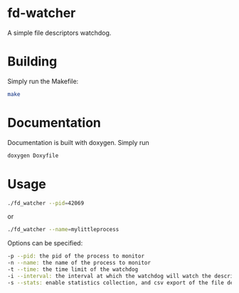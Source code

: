 # fd-watcher
A simple file descriptors watchdog.

# Building
Simply run the Makefile:
```bash
make
```
# Documentation
Documentation is built with doxygen. Simply run
```bash
doxygen Doxyfile
```

# Usage
```bash
./fd_watcher --pid=42069
```
or

```bash
./fd_watcher --name=mylittleprocess
```

Options can be specified:
```bash
-p --pid: the pid of the process to monitor
-n --name: the name of the process to monitor
-t --time: the time limit of the watchdog
-i --interval: the interval at which the watchdog will watch the descriptors
-s --stats: enable statistics collection, and csv export of the file descriptors monitoring
```
